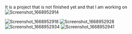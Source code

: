 
It is a project that is not finished yet and that I am working on![Screenshot_1668952914](https://user-images.githubusercontent.com/100241189/202906774-179a9d18-d2e3-4037-bf9f-65bd1caa6dd0.png)

![Screenshot_1668952918](https://user-images.githubusercontent.com/100241189/202906833-725d5b70-f754-4058-9d82-47c3c9a0bb0a.png)
![Screenshot_1668952928](https://user-images.githubusercontent.com/100241189/202906836-a3fb5038-6d24-44bd-84b1-0e05455b6af7.png)
![Screenshot_1668952934](https://user-images.githubusercontent.com/100241189/202906837-b3d0b10d-3926-4426-9a73-d97d9040cda5.png)
![Screenshot_1668952941](https://user-images.githubusercontent.com/100241189/202906839-89063fe2-f216-490d-949f-21afd00f9243.png)

